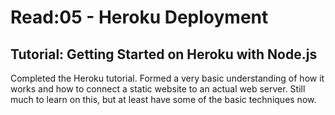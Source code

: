 # Read:05 - Heroku Deployment

## Tutorial: Getting Started on Heroku with Node.js

Completed the Heroku tutorial. Formed a very basic understanding of how it works and how to connect a static website to an actual web server. Still much to learn on this, but at least have some of the basic techniques now.